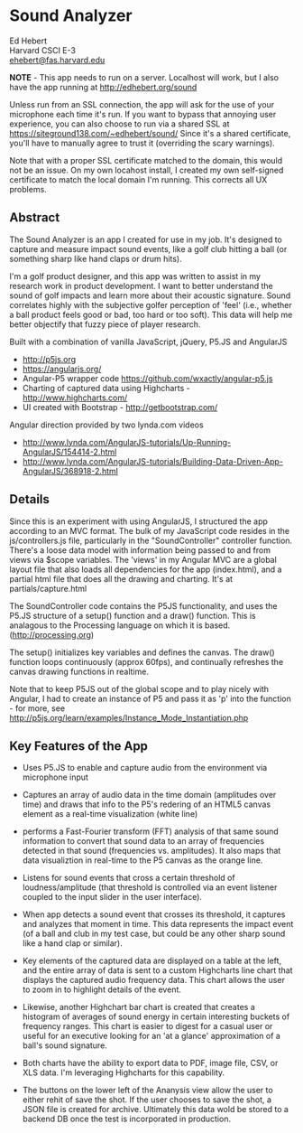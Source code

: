 # Sound Analyzer

Ed Hebert  
Harvard CSCI E-3  
ehebert@fas.harvard.edu

**NOTE** - This app needs to run on a server. Localhost will work, but I also have the app running at http://edhebert.org/sound

Unless run from an SSL connection, the app will ask for the use of your microphone each time it's run. If you want to bypass that annoying user experience, you can also choose to run via a shared SSL at https://siteground138.com/~edhebert/sound/ Since it's a shared certificate, you'll have to manually agree to trust it (overriding the scary warnings).

Note that with a proper SSL certificate matched to the domain, this would not be an issue. On my own locahost install, I created my own self-signed certificate to match the local domain I'm running. This corrects all UX problems.

## Abstract

The Sound Analyzer is an app I created for use in my job. It's designed to capture and measure impact sound events, like a golf club hitting a ball (or something sharp like hand claps or drum hits). 

I'm a golf product designer, and this app was written to assist in my research work in product development. I want to better understand the sound of golf impacts and learn more about their acoustic signature. Sound correlates highly with the subjective golfer perception of 'feel' (i.e., whether a ball product feels good or bad, too hard or too soft). This data will help me better objectify that fuzzy piece of player research.

Built with a combination of vanilla JavaScript, jQuery, P5.JS and AngularJS 

* http://p5js.org
* https://angularjs.org/
* Angular-P5 wrapper code https://github.com/wxactly/angular-p5.js
* Charting of captured data using Highcharts - http://www.highcharts.com/
* UI created with Bootstrap - http://getbootstrap.com/

Angular direction provided by two lynda.com videos
* http://www.lynda.com/AngularJS-tutorials/Up-Running-AngularJS/154414-2.html
* http://www.lynda.com/AngularJS-tutorials/Building-Data-Driven-App-AngularJS/368918-2.html


## Details

Since this is an experiment with using AngularJS, I structured the app according to an MVC format. The bulk of my JavaScript code resides in the js/controllers.js file, particularly in the "SoundController" controller function. There's a loose data model with information being passed to and from views via $scope variables. The 'views' in my Angular MVC are a global layout file that also loads all dependencies for the app (index.html), and a partial html file that does all the drawing and charting. It's at partials/capture.html  

The SoundController code contains the P5JS functionality, and uses the P5.JS structure of a setup() function and a draw() function. This is analagous to the Processing language on which it is based. (http://processing.org) 

The setup() initializes key variables and defines the canvas. The draw() function loops continuously (approx 60fps), and continually refreshes the canvas drawing functions in realtime. 

Note that to keep P5JS out of the global scope and to play nicely with Angular, I had to create an instance of P5 and pass it as 'p' into the function - for more, see http://p5js.org/learn/examples/Instance_Mode_Instantiation.php


## Key Features of the App

* Uses P5.JS to enable and capture audio from the environment via microphone input

* Captures an array of audio data in the time domain (amplitudes over time) and draws that info to the P5's redering of an HTML5 canvas element as a real-time visualization (white line)

* performs a Fast-Fourier transform (FFT) analysis of that same sound information to convert that sound data to an array of frequencies detected in that sound (frequencies vs. amplitudes). It also maps that data visualiztion in real-time to the P5 canvas as the orange line.

* Listens for sound events that cross a certain threshold of loudness/amplitude (that threshold is controlled via an event listener coupled to the input slider in the user interface).

* When app detects a sound event that crosses its threshold, it captures and analyzes that moment in time. This data represents the impact event (of a ball and club in my test case, but could be any other sharp sound like a hand clap or similar). 

* Key elements of the captured data are displayed on a table at the left, and the entire array of data is sent to a custom Highcharts line chart that displays the captured audio frequency data. This chart allows the user to zoom in to highlight details of the event. 

* Likewise, another Highchart bar chart is created that creates a histogram of averages of sound energy in certain interesting buckets of frequency ranges. This chart is easier to digest for a casual user or useful for an executive looking for an 'at a glance' approximation of a ball's sound signature. 

* Both charts have the ability to export data to PDF, image file, CSV, or XLS data. I'm leveraging Highcharts for this capability.

* The buttons on the lower left of the Ananysis view allow the user to either rehit of save the shot. If the user chooses to save the shot, a JSON file is created for archive. Ultimately this data wold be stored to a backend DB once the test is incorporated in production.